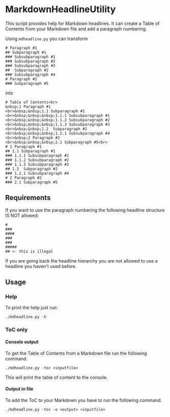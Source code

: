 # MarkdownHeadlineUtility
This script provides help for Markdown headlines. It can create a Table of Contents from your Markdown file and add a paragraph numbering.

Using `mdheadline.py` you can transform
```
# Paragraph #1
## Subparagraph #1
### Subsubparagraph #1
### Subsubparagraph #2
### Subsubparagraph #3
##  Subparagraph #2
### Subsubparagraph #4
# Paragraph #2
### Subparagraph #5
```
into
```
# Table of Contents<br>
&nbsp;1 Paragraph #1
<br>&nbsp;&nbsp;1.1 Subparagraph #1
<br>&nbsp;&nbsp;&nbsp;1.1.1 Subsubparagraph #1
<br>&nbsp;&nbsp;&nbsp;1.1.2 Subsubparagraph #2
<br>&nbsp;&nbsp;&nbsp;1.1.3 Subsubparagraph #3
<br>&nbsp;&nbsp;1.2  Subparagraph #2
<br>&nbsp;&nbsp;&nbsp;1.2.1 Subsubparagraph #4
<br>&nbsp;2 Paragraph #2
<br>&nbsp;&nbsp;&nbsp;2.1 Subparagraph #5<br>
# 1 Paragraph #1
## 1.1 Subparagraph #1
### 1.1.1 Subsubparagraph #1
### 1.1.2 Subsubparagraph #2
### 1.1.3 Subsubparagraph #3
## 1.2  Subparagraph #2
### 1.2.1 Subsubparagraph #4
# 2 Paragraph #2
### 2.1 Subparagraph #5
```

## Requirements
If you want to use the paragraph numbering the following headline structure IS NOT allowed:
```markdownr
#
###
####
###
###
#####
## <- this is illegal
```
If you are going back the headline hierarchy you are not allowed to use a headline you haven't used before.
## Usage
### Help
To print the help just run:
```
./mdheadline.py -h
```

### ToC only
#### Console output
To get the Table of Contents from a Markdown file run the following command.
```
./mdheadline.py -toc <inputfile>
```
This will print the table of content to the console.
#### Output in file
To add the ToC to your Markdown you have to run the following command.
```
./mdheadline.py -toc -o <output> <inputfile>
```